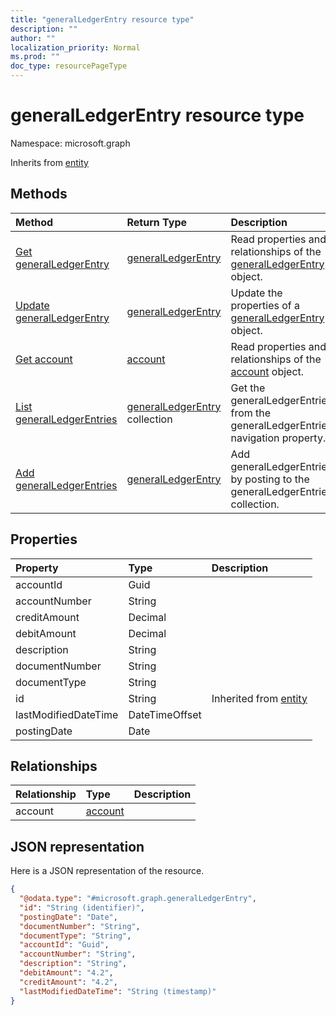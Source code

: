 ```yaml
---
title: "generalLedgerEntry resource type"
description: ""
author: ""
localization_priority: Normal
ms.prod: ""
doc_type: resourcePageType
---
```


# generalLedgerEntry resource type


Namespace: microsoft.graph




Inherits from [entity](../resources/entity.md)

## Methods
|Method|Return Type|Description|
|:---|:---|:---|
|[Get generalLedgerEntry](../api/generalledgerentry-get.md)|[generalLedgerEntry](../resources/generalledgerentry.md)|Read properties and relationships of the [generalLedgerEntry](../resources/generalledgerentry.md) object.|
|[Update generalLedgerEntry](../api/generalledgerentry-update.md)|[generalLedgerEntry](../resources/generalledgerentry.md)|Update the properties of a [generalLedgerEntry](../resources/generalledgerentry.md) object.|
|[Get account](../api/account-get.md)|[account](../resources/account.md)|Read properties and relationships of the [account](../resources/account.md) object.|
|[List generalLedgerEntries](../api/company-list-generalledgerentries.md)|[generalLedgerEntry](../resources/generalledgerentry.md) collection|Get the generalLedgerEntries from the generalLedgerEntries navigation property.|
|[Add generalLedgerEntries](../api/company-post-generalledgerentries.md)|[generalLedgerEntry](../resources/generalledgerentry.md)|Add generalLedgerEntries by posting to the generalLedgerEntries collection.|

## Properties
|Property|Type|Description|
|:---|:---|:---|
|accountId|Guid||
|accountNumber|String||
|creditAmount|Decimal||
|debitAmount|Decimal||
|description|String||
|documentNumber|String||
|documentType|String||
|id|String| Inherited from [entity](../resources/entity.md)|
|lastModifiedDateTime|DateTimeOffset||
|postingDate|Date||

## Relationships
|Relationship|Type|Description|
|:---|:---|:---|
|account|[account](../resources/account.md)||

## JSON representation
Here is a JSON representation of the resource.
<!-- {
  "blockType": "resource",
  "keyProperty": "id",
  "@odata.type": "microsoft.graph.generalLedgerEntry",
  "baseType": "microsoft.graph.entity",
  "openType": false
}
-->
``` json
{
  "@odata.type": "#microsoft.graph.generalLedgerEntry",
  "id": "String (identifier)",
  "postingDate": "Date",
  "documentNumber": "String",
  "documentType": "String",
  "accountId": "Guid",
  "accountNumber": "String",
  "description": "String",
  "debitAmount": "4.2",
  "creditAmount": "4.2",
  "lastModifiedDateTime": "String (timestamp)"
}
```

